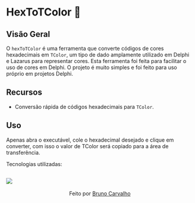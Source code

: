# HexToTColor 🎨

## Visão Geral

O `hexToTColor` é uma ferramenta que converte códigos de cores hexadecimais em `TColor`, um tipo de dado amplamente utilizado em Delphi e Lazarus para representar cores. Esta ferramenta foi feita para facilitar o uso de cores em Delphi.
O projeto é muito simples e foi feito para uso próprio em projetos Delphi.

## Recursos

- Conversão rápida de códigos hexadecimais para `TColor`.

## Uso

Apenas abra o executável, cole o hexadecimal desejado e clique em converter, com isso o valor de TColor será copiado para a área de transferência.


Tecnologias utilizadas:
  
  ![](https://img.shields.io/badge/Delphi-B22222?style=for-the-badge&logo=delphi&logoColor=white)
---

<p align="center">
  Feito por <a href="https://github.com/brunoC42">Bruno Carvalho</a>
</p>
